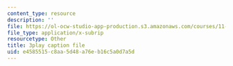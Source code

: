 ```yaml
---
content_type: resource
description: ''
file: https://ol-ocw-studio-app-production.s3.amazonaws.com/courses/11-384-malaysia-sustainable-cities-practicum-spring-2018/e4585515c8aa5d48a76eb16c5a0d7a5d_4-adJfyB62s.vtt
file_type: application/x-subrip
resourcetype: Other
title: 3play caption file
uid: e4585515-c8aa-5d48-a76e-b16c5a0d7a5d
---
```

